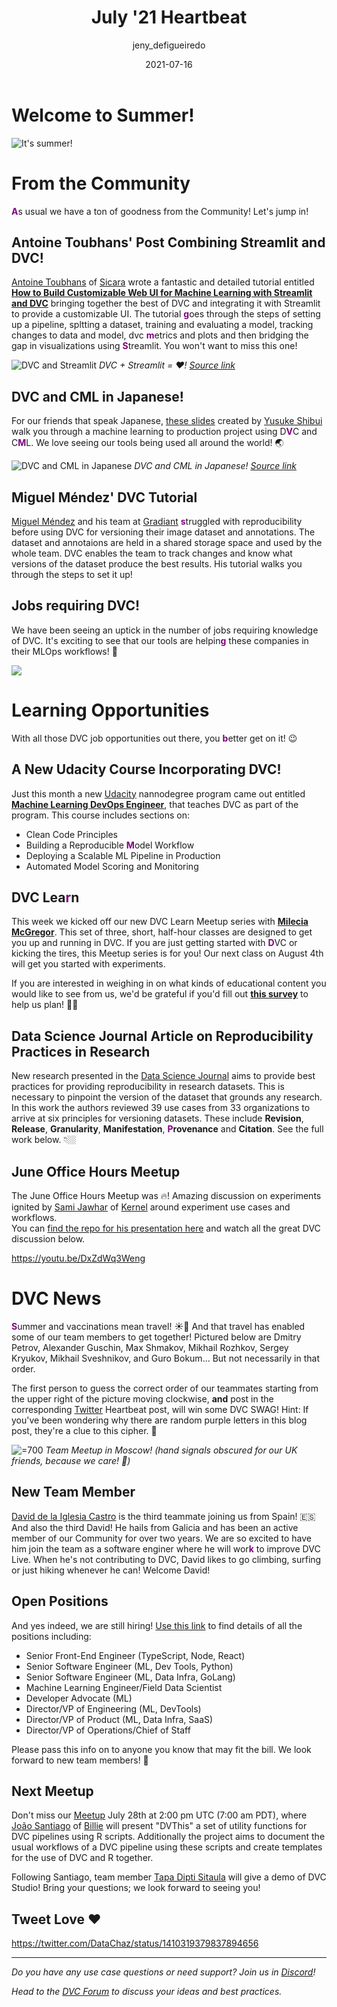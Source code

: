 ﻿---
title: July '21 Heartbeat
date: 2021-07-16
description: >
  Monthly updates are here! Great new tutorials from the Community, uptick in
  jobs requiring DVC, awesome Community discussion on experiments at our June
  Meetup and a cipher. Can you figure it out?
descriptionLong: >
  This month you will find: - 📈 DVC + Streamlit = ❤️, - 🇯🇵 DVC in Japanese, -
  📖 A new Udacity Course that includes DVC, - 🧑🏽‍💻 More and more jobs
  requiring DVC - 🧪 June Meetup on Experiments, - 🚀 New team member, a secret
  code and more!
picture: 2021-07-16/july21cover.png
author: jeny_defigueiredo
commentsUrl: https://discuss.dvc.org/t/july-heartbeat/825
tags:
  - Heartbeat
  - DVC
  - CML
  - Streamlit
  - Udacity
---

# Welcome to Summer!

![It's summer!](https://media.giphy.com/media/WuY9yfI89DbNu/giphy.gif)

# From the Community

<span style="color:purple">**A**</span>s usual we have a ton of goodness from
the Community! Let's jump in!

## Antoine Toubhans' Post Combining Streamlit and DVC!

[Antoine Toubhans](https://www.linkedin.com/in/antoine-toubhans-92262119/) of
[Sicara](https://www.sicara.fr/) wrote a fantastic and detailed tutorial
entitled
[**How to Build Customizable Web UI for Machine Learning with Streamlit and DVC**](https://www.sicara.ai/blog/dvc-streamlit-webui-ml)
bringing together the best of DVC and integrating it with Streamlit to provide a
customizable UI. The tutorial <span style="color:purple">**g**</span>oes through
the steps of setting up a pipeline, spltting a dataset, training and evaluating
a model, tracking changes to data and model, dvc
<span style="color:purple">**m**</span>etrics and plots and then bridging the
gap in visualizations using <span style="color:purple">**S**</span>treamlit. You
won't want to miss this one!

![DVC and Streamlit](/uploads/images/2021-07-16/streamlit2.png '=700') _DVC +
Streamlit = ♥️!
[Source link](https://www.sicara.ai/blog/dvc-streamlit-webui-ml)_

## DVC and CML in Japanese!

For our friends that speak Japanese,
[these slides](https://www.slideshare.net/yusukeshibui/testing-machine-learningdevelopment)
created by
[Yusuke Shibui](https://www.slideshare.net/yusukeshibui?utm_campaign=profiletracking&utm_medium=sssite&utm_source=ssslideview)
walk you through a machine learning to production project using
D<span style="color:purple">**V**</span>C and
C<span style="color:purple">**M**</span>L. We love seeing our tools being used
all around the world! 🌏

![DVC and CML in Japanese](/uploads/images/2021-07-16/in-japanese.png) _DVC and
CML in Japanese!
[Source link](https://www.slideshare.net/yusukeshibui/testing-machine-learningdevelopment)_

## Miguel Méndez' DVC Tutorial

[Miguel Méndez](https://www.linkedin.com/in/miguel-mendez/) and his team at
[Gradiant](https://www.gradiant.org/en/)
<span style="color:purple">**s**</span>truggled with reproducibility before
using DVC for versioning their image dataset and annotations. The dataset and
annotaions are held in a shared storage space and used by the whole team. DVC
enables the team to track changes and know what versions of the dataset produce
the best results. His tutorial walks you through the steps to set it up!

<external-link
href="https://mmeendez8.github.io/2021/07/01/dvc-tutorial.html"
title="Version Control Your Dataset with DVC"
description="Miguel Méndez' tutorial on using DVC for versioning datasets and providing reproducibility"
link="https://github.io"
image="/uploads/images/2021-07-16/git-dvc.png"/>

## Jobs requiring DVC!

We have been seeing an uptick in the number of jobs requiring knowledge of DVC.
It's exciting to see that our tools are
helpin<span style="color:purple">**g**</span> these companies in their MLOps
workflows! 🎉

![](/uploads/images/2021-07-16/job-descriptions.png)

# Learning Opportunities

With all those DVC job opportunities out there, you
<span style="color:purple">**b**</span>etter get on it! 😉

## A New Udacity Course Incorporating DVC!

Just this month a new
[Udacity](https://www.udacity.com/course/machine-learning-dev-ops-engineer-nanodegree--nd0821)
nannodegree program came out entitled
[**Machine Learning DevOps Engineer**](https://www.udacity.com/course/machine-learning-dev-ops-engineer-nanodegree--nd0821),
that teaches DVC as part of the program. This course includes sections on:

- Clean Code Principles
- Building a Reproducible <span style="color:purple">**M**</span>odel Workflow
- Deploying a Scalable ML Pipeline in Production
- Automated Model Scoring and Monitoring

<external-link
href="https://www.udacity.com/course/machine-learning-dev-ops-engineer-nanodegree--nd0821"
title="Machine Learning DevOps Engineer"
description="A new nanodegree program offered by Udacity teaching DVC as part of the curriculum"
link="https://udacity.com"
image="/uploads/images/2021-07-16/udacity.png"/>

## DVC Lea<span style="color:purple">**r**</span>n

This week we kicked off our new DVC Learn Meetup series with
[**Milecia McGregor**](https://twitter.com/FlippedCoding). This set of three,
short, half-hour classes are designed to get you up and running in DVC. If you
are just getting started with <span style="color:purple">**D**</span>VC or
kicking the tires, this Meetup series is for you! Our next class on August 4th
will get you started with experiments.

If you are interested in weighing in on what kinds of educational content you
would like to see from us, we'd be grateful if you'd fill out
[**this survey**](https://docs.google.com/forms/d/e/1FAIpQLSdmwjs0ZkxDdODfZTvSwP2bVW4JAVVdxiYhQPyW5dSbsZC8qg/viewform?pli=1)
to help us plan! 🙏🏼

<external-link
href="https://www.meetup.com/DVC-Community-Virtual-Meetups/events/279447414/"
title="DVC Learn - Getting Started: Experiments"
description="The next DVC Learn Meetup taught by Melecia McGregor designed to get you started with DVC Experiments"
link="https://meetup.com"
image="/uploads/images/2021-07-16/dvc_learn.png"/>

## Data Science Journal Article on Reproducibility Practices in Research

New research presented in the
[Data Science Journal](https://datascience.codata.org/) aims to provide best
practices for providing reproducibility in research datasets. This is necessary
to pinpoint the version of the dataset that grounds any research. In this work
the authors reviewed 39 use cases from 33 organizations to arrive at six
principles for versioning datasets. These include **Revision**, **Release**,
**Granularity**, **Manifestation**,
<span style="color:purple">**P**</span>**rovenance** and **Citation**. See the
full work below. 👇🏼

<external-link
href="https://datascience.codata.org/articles/10.5334/dsj-2021-012/"
title="Versioning Data is About More Than Revisions:  A Conceptual Framework and Proposed Priniciples"
description="Authors analyze 39 use cases in 33 organziations to arrive at proposed principles when versioning data."
link="https://datascience.codata.org"
image="/uploads/images/2021-07-16/dsj.png"/>

## June Office Hours Meetup

The June Office Hours Meetup was 🔥! Amazing discussion on experiments ignited
by [Sami Jawhar](https://www.linkedin.com/in/sami-jawhar-a58b9849/) of
[Kernel](https://www.kernel.com/) around experiment use cases and workflows.  
You can
[find the repo for his presentation here](https://github.com/sjawhar/dvc-cloud-runner)
and watch all the great DVC discussion below.

https://youtu.be/DxZdWq3Weng

# DVC News

<span style="color:purple">**S**</span>ummer and vaccinations mean travel! ☀️💉
And that travel has enabled some of our team members to get together! Pictured
below are Dmitry Petrov, Alexander Guschin, Max Shmakov, Mikhail Rozhkov, Sergey
Kryukov, Mikhail Sveshnikov, and Guro Bokum... But not necessarily in that
order.

The first person to guess the correct order of our teammates starting from the
upper right of the picture moving clockwise, **and** post in the corresponding
[Twitter](https://twitter.com/DVCorg) Heartbeat post, will win some DVC SWAG!
Hint: If you've been wondering why there are random purple letters in this blog
post, they're a clue to this cipher. 🧐

![](/uploads/images/2021-07-16/team.png '=700') _Team Meetup in Moscow! (hand
signals obscured for our UK friends, because we care! 🤗)_

## New Team Member

[David de la Iglesia Castro](https://www.linkedin.com/in/david-de-la-iglesia-castro-b4b67b20a/)
is the third teammate joining us from Spain! 🇪🇸 And also the third David! He
hails from Galicia and has been an active member of our Community for over two
years. We are so excited to have him join the team as a software enginer where
he will wor<span style="color:purple">**k**</span> to improve DVC Live. When
he's not contributing to DVC, David likes to go climbing, surfing or just hiking
whenever he can! Welcome David!

## Open Positions

And yes indeed, we are still hiring!
[Use this link](https://www.notion.so/iterative/iterative-ai-is-hiring-852cb978129645e1906e2c9a878a4d22)
to find details of all the positions including:

- Senior Front-End Engineer (TypeScript, Node, React)
- Senior Software Engineer (ML, Dev Tools, Python)
- Senior Software Engineer (ML, Data Infra, GoLang)
- Machine Learning Engineer/Field Data Scientist
- Developer Advocate (ML)
- Director/VP of Engineering (ML, DevTools)
- Director/VP of Product (ML, Data Infra, SaaS)
- Director/VP of Operations/Chief of Staff

Please pass this info on to anyone you know that may fit the bill. We look
forward to new team members! 🎉

## Next Meetup

Don't miss our
[Meetup](https://www.meetup.com/DVC-Community-Virtual-Meetups/events/279024694/)
July 28th at 2:00 pm UTC (7:00 am PDT), where
[João Santiago](https://www.linkedin.com/in/jcpsantiago/) of
[Billie](https://www.billie.io/) will present "DVThis" a set of utility
functions for DVC pipelines using R scripts. Additionally the project aims to
document the usual workflows of a DVC pipeline using these scripts and create
templates for the use of DVC and R together.

Following Santiago, team member
[Tapa Dipti Sitaula](https://www.linkedin.com/in/tapa-dipti-sitaula/) will give
a demo of DVC Studio! Bring your questions; we look forward to seeing you!

<external-link
href="https://www.meetup.com/DVC-Community-Virtual-Meetups/events/279024694/"
title="DVThis"
description="July DVC Office Hours with João Santiago of Billie shows us how to use R with DVC, presenting DVThis and Tapa Dipti Sitaula shares a demo of DVC Studio."
link="https://meetup.com"
image="/uploads/images/2021-07-16/office-hours-meetup.png"/>

## Tweet Love ❤️

https://twitter.com/DataChaz/status/1410319379837894656

---

_Do you have any use case questions or need support? Join us in
[Discord](https://discord.com/invite/dvwXA2N)!_

_Head to the [DVC Forum](https://discuss.dvc.org/) to discuss your ideas and
best practices._

